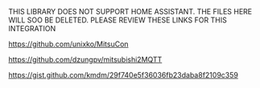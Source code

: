 THIS LIBRARY DOES NOT SUPPORT HOME ASSISTANT. THE FILES HERE WILL SOO BE DELETED.
PLEASE REVIEW THESE LINKS FOR THIS INTEGRATION

https://github.com/unixko/MitsuCon 

https://github.com/dzungpv/mitsubishi2MQTT

https://gist.github.com/kmdm/29f740e5f36036fb23daba8f2109c359

